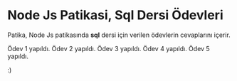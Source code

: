 # Node Js Patikasi, Sql Dersi Ödevleri

Patika, Node Js patikasında **sql** dersi için verilen ödevlerin cevaplarını içerir.

Ödev 1 yapıldı.
Ödev 2 yapıldı.
Ödev 3 yapıldı.
Ödev 4 yapıldı.
Ödev 5 yapıldı.

:)